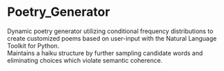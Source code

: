 # Poetry_Generator
Dynamic poetry generator utilizing conditional frequency distributions to create customized poems based on user-input with the Natural Language Toolkit for Python. <br /> Maintains a haiku structure by further sampling candidate words and eliminating choices which violate semantic coherence.
